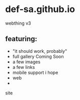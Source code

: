 # def-sa.github.io

webthing v3

## featuring:
- "it should work, probably"
- full gallery Coming   Soon
- a few  images
- a few links
- mobile support i hope
- web
- 
site
